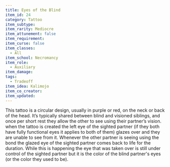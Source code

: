 ```yaml
---
title: Eyes of the Blind
item_id: 24
category: Tattoo
item_subtype:
item_rarity: Mediocre
item_attunement: false
item_requirement:
item_curse: false
item_classes:
  - All
item_school: Necromancy
item_role:
  - Auxiliary
item_damage:
tags:
  - Tradeoff
item_idea: Kalimojo
item_co_creator:
item_updated:
---
```


This tattoo is a circular design, usually in purple or red, on the neck or back of the head. It’s typically shared between blind and visioned siblings, and once per short rest they allow the other to see using their partner’s vision.
when the tattoo is created the left eye of the sighted partner (if they both have fully functional eyes it applies to both of them) glazes over and they are unable to see from it. Whenever the other partner is seeing using the bond the glazed eye of the sighted partner comes back to life for the duration. While this is happening the eye that was taken over is still under control of the sighted partner but it is the color of the blind partner's eyes (or the color they used to be).
